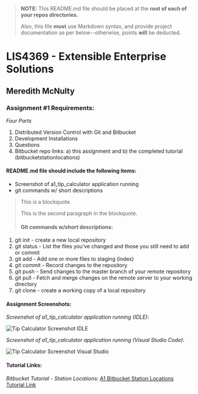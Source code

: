 > **NOTE:** This README.md file should be placed at the **root of each of your repos directories.**
>
>Also, this file **must** use Markdown syntax, and provide project documentation as per below--otherwise, points **will** be deducted.
>

# LIS4369 - Extensible Enterprise Solutions

## Meredith McNulty

### Assignment #1 Requirements:

*Four Parts*

1. Distributed Version Control with Git and Bitbucket
2. Development Installations
3. Questions
4. Bitbucket repo links:
	a) this assignment and
	b) the completed tutorial (bitbucketstationlocations)

#### README.md file should include the following items:

* Screenshot of a1_tip_calculator application running
* git commands w/ short descriptions


> This is a blockquote.
> 
> This is the second paragraph in the blockquote.
>
> #### Git commands w/short descriptions:

1. git init - create a new local repository
2. git status - List the files you've changed and those you still need to add or commit
3. git add - Add one or more files to staging (index)
4. git commit - Record changes to the repository
5. git push - Send changes to the master branch of your remote repository
6. git pull - Fetch and merge changes on the remote server to your working directory
7. git clone - create a working copy of a local repository

#### Assignment Screenshots:

*Screenshot of a1_tip_calculator application running (IDLE)*:

![Tip Calculator Screenshot IDLE](img/TIP_IDLE.png)

*Screenshot of a1_tip_calculator application running (Visual Studio Code)*:

![Tip Calculator Screenshot Visual Studio](img/TIP_VS.png)

#### Tutorial Links:

*Bitbucket Tutorial - Station Locations:*
[A1 Bitbucket Station Locations Tutorial Link](https://bitbucket.org/meredithmcnulty/bitbucketstationlocations/ "Bitbucket Station Locations")